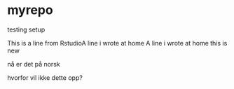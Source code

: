 # myrepo
testing setup

This is a line from RstudioA line i wrote at home
A line i wrote at home
 this is new

nå er det på norsk

hvorfor vil ikke dette opp?